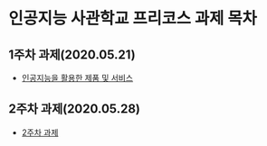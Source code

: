 # 인공지능 사관학교 프리코스 과제 목차

## 1주차 과제(2020.05.21)
 * [인공지능을 활용한 제품 및 서비스](https://github.com/yunminhui/AI/blob/master/%EC%9D%B8%EA%B3%B5%EC%A7%80%EB%8A%A5%EC%9D%84%20%ED%99%9C%EC%9A%A9%ED%95%9C%20%EC%A0%9C%ED%92%88%20%EB%B0%8F%20%EC%84%9C%EB%B9%84%EC%8A%A4.ipynb)
## 2주차 과제(2020.05.28)
 * [2주차 과제](https://github.com/yunminhui/AI/blob/master/2%EC%A3%BC%EC%B0%A8%EA%B3%BC%EC%A0%9C.ipynb)
